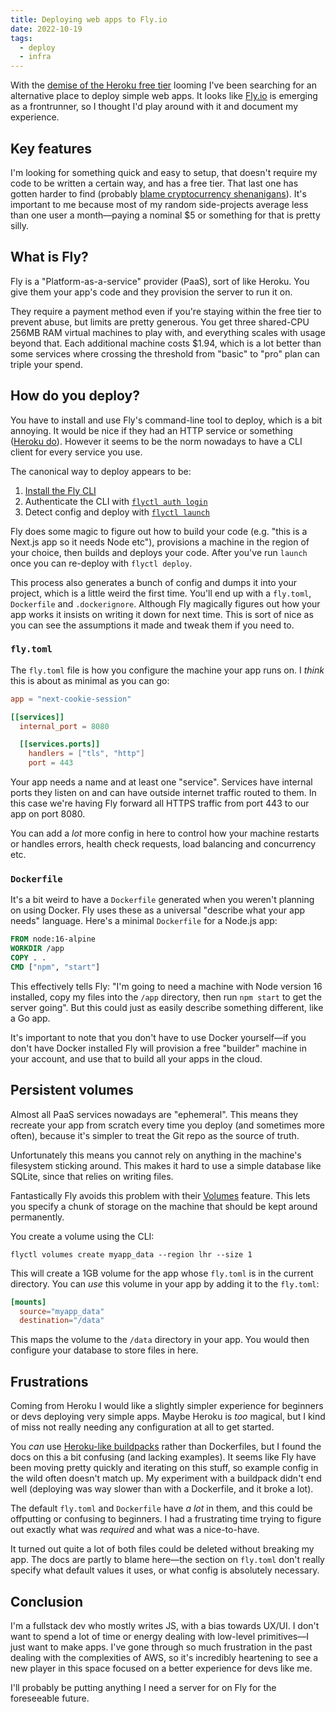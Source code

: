```yaml
---
title: Deploying web apps to Fly.io
date: 2022-10-19
tags:
  - deploy
  - infra
---
```


With the [demise of the Heroku free tier](https://help.heroku.com/RSBRUH58/removal-of-heroku-free-product-plans-faq) looming I've been searching for an alternative place to deploy simple web apps. It looks like [Fly.io](https://fly.io) is emerging as a frontrunner, so I thought I'd play around with it and document my experience.

<!-- excerpt -->

## Key features

I'm looking for something quick and easy to setup, that doesn't require my code to be written a certain way, and has a free tier. That last one has gotten harder to find (probably [blame cryptocurrency shenanigans](https://drewdevault.com/2021/04/26/Cryptocurrency-is-a-disaster.html)). It's important to me because most of my random side-projects average less than one user a month—paying a nominal $5 or something for that is pretty silly.

## What is Fly?

Fly is a "Platform-as-a-service" provider (PaaS), sort of like Heroku. You give them your app's code and they provision the server to run it on.

They require a payment method even if you're staying within the free tier to prevent abuse, but limits are pretty generous. You get three shared-CPU 256MB RAM virtual machines to play with, and everything scales with usage beyond that. Each additional machine costs $1.94, which is a lot better than some services where crossing the threshold from "basic" to "pro" plan can triple your spend.

## How do you deploy?

You have to install and use Fly's command-line tool to deploy, which is a bit annoying. It would be nice if they had an HTTP service or something ([Heroku do](https://devcenter.heroku.com/articles/build-and-release-using-the-api)). However it seems to be the norm nowadays to have a CLI client for every service you use.

The canonical way to deploy appears to be:

1. [Install the Fly CLI](https://fly.io/docs/flyctl/installing/)
1. Authenticate the CLI with [`flyctl auth login`](https://fly.io/docs/flyctl/auth-login/)
1. Detect config and deploy with [`flyctl launch`](https://fly.io/docs/flyctl/launch/)

Fly does some magic to figure out how to build your code (e.g. "this is a Next.js app so it needs Node etc"), provisions a machine in the region of your choice, then builds and deploys your code. After you've run `launch` once you can re-deploy with `flyctl deploy`.

This process also generates a bunch of config and dumps it into your project, which is a little weird the first time. You'll end up with a `fly.toml`, `Dockerfile` and `.dockerignore`. Although Fly magically figures out how your app works it insists on writing it down for next time. This is sort of nice as you can see the assumptions it made and tweak them if you need to.

### `fly.toml`

The `fly.toml` file is how you configure the machine your app runs on. I _think_ this is about as minimal as you can go:

```toml
app = "next-cookie-session"

[[services]]
  internal_port = 8080

  [[services.ports]]
    handlers = ["tls", "http"]
    port = 443
```

Your app needs a name and at least one "service". Services have internal ports they listen on and can have outside internet traffic routed to them. In this case we're having Fly forward all HTTPS traffic from port 443 to our app on port 8080.

You can add a _lot_ more config in here to control how your machine restarts or handles errors, health check requests, load balancing and concurrency etc.

### `Dockerfile`

It's a bit weird to have a `Dockerfile` generated when you weren't planning on using Docker. Fly uses these as a universal "describe what your app needs" language. Here's a minimal `Dockerfile` for a Node.js app:

```dockerfile
FROM node:16-alpine
WORKDIR /app
COPY . .
CMD ["npm", "start"]
```

This effectively tells Fly: "I'm going to need a machine with Node version 16 installed, copy my files into the `/app` directory, then run `npm start` to get the server going". But this could just as easily describe something different, like a Go app.

It's important to note that you don't have to use Docker yourself—if you don't have Docker installed Fly will provision a free "builder" machine in your account, and use that to build all your apps in the cloud.

## Persistent volumes

Almost all PaaS services nowadays are "ephemeral". This means they recreate your app from scratch every time you deploy (and sometimes more often), because it's simpler to treat the Git repo as the source of truth.

Unfortunately this means you cannot rely on anything in the machine's filesystem sticking around. This makes it hard to use a simple database like SQLite, since that relies on writing files.

Fantastically Fly avoids this problem with their [Volumes](https://fly.io/docs/reference/volumes/) feature. This lets you specify a chunk of storage on the machine that should be kept around permanently.

You create a volume using the CLI:

```shell
flyctl volumes create myapp_data --region lhr --size 1
```

This will create a 1GB volume for the app whose `fly.toml` is in the current directory. You can _use_ this volume in your app by adding it to the `fly.toml`:

```toml
[mounts]
  source="myapp_data"
  destination="/data"
```

This maps the volume to the `/data` directory in your app. You would then configure your database to store files in here.

## Frustrations

Coming from Heroku I would like a slightly simpler experience for beginners or devs deploying very simple apps. Maybe Heroku is _too_ magical, but I kind of miss not really needing any configuration at all to get started.

You _can_ use [Heroku-like buildpacks](https://fly.io/docs/reference/builders/#buildpacks) rather than Dockerfiles, but I found the docs on this a bit confusing (and lacking examples). It seems like Fly have been moving pretty quickly and iterating on this stuff, so example config in the wild often doesn't match up. My experiment with a buildpack didn't end well (deploying was way slower than with a Dockerfile, and it broke a lot).

The default `fly.toml` and `Dockerfile` have _a lot_ in them, and this could be offputting or confusing to beginners. I had a frustrating time trying to figure out exactly what was _required_ and what was a nice-to-have.

It turned out quite a lot of both files could be deleted without breaking my app. The docs are partly to blame here—the section on `fly.toml` don't really specify what default values it uses, or what config is absolutely necessary.

## Conclusion

I'm a fullstack dev who mostly writes JS, with a bias towards UX/UI. I don't want to spend a lot of time or energy dealing with low-level primitives—I just want to make apps. I've gone through so much frustration in the past dealing with the complexities of AWS, so it's incredibly heartening to see a new player in this space focused on a better experience for devs like me.

I'll probably be putting anything I need a server for on Fly for the foreseeable future.
